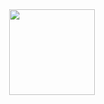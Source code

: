 <div id="header" align="center">
  <img src="https://media4.giphy.com/media/dlMIwDQAxXn1K/giphy.gif?cid=6c09b9526989c727197ff77a38dca661a81638380dccae43&rid=giphy.gif&ct=g" width="150"/>
</div>
